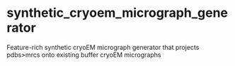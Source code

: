 # synthetic_cryoem_micrograph_generator
Feature-rich synthetic cryoEM micrograph generator that projects pdbs>mrcs onto existing buffer cryoEM micrographs

